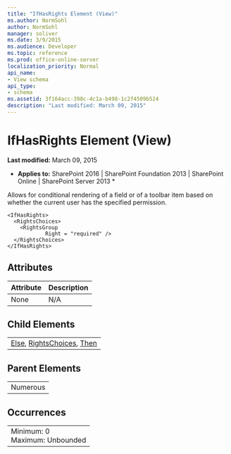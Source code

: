 ```yaml
---
title: "IfHasRights Element (View)"
ms.author: NormSohl
author: NormSohl
manager: soliver
ms.date: 3/9/2015
ms.audience: Developer
ms.topic: reference
ms.prod: office-online-server
localization_priority: Normal
api_name:
- View schema
api_type:
- schema
ms.assetid: 3f164acc-398c-4c1a-b498-1c2f4509b524
description: "Last modified: March 09, 2015"
---
```


# IfHasRights Element (View)

 **Last modified:** March 09, 2015 
  
 * **Applies to:** SharePoint 2016 | SharePoint Foundation 2013 | SharePoint Online | SharePoint Server 2013 * 
  
Allows for conditional rendering of a field or of a toolbar item based on whether the current user has the specified permission.
  
```
<IfHasRights>
  <RightsChoices>
    <RightsGroup
            Right = "required" />
  </RightsChoices>
</IfHasRights>
```

## Attributes

|**Attribute**|**Description**|
|:-----|:-----|
|None  <br/> |N/A  <br/> |
   
## Child Elements

||
|:-----|
|[Else](else-element-view.md), [RightsChoices](rightschoices-element-view.md), [Then](then-element-view.md)|
   
## Parent Elements

||
|:-----|
|Numerous |
   
## Occurrences

||
|:-----|
|Minimum: 0  <br/> Maximum: Unbounded  <br/> |
   

